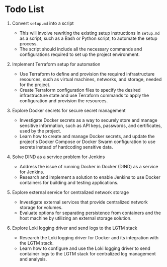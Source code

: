 # Todo List

1. Convert `setup.md` into a script
    - This will involve rewriting the existing setup instructions in `setup.md` as a script, such as a Bash or Python script, to automate the setup process.
    - The script should include all the necessary commands and configurations required to set up the project environment.

2. Implement Terraform setup for automation
    - Use Terraform to define and provision the required infrastructure resources, such as virtual machines, networks, and storage, needed for the project.
    - Create Terraform configuration files to specify the desired infrastructure state and use Terraform commands to apply the configuration and provision the resources.

3. Explore Docker secrets for secure secret management
    - Investigate Docker secrets as a way to securely store and manage sensitive information, such as API keys, passwords, and certificates, used by the project.
    - Learn how to create and manage Docker secrets, and update the project's Docker Compose or Docker Swarm configuration to use secrets instead of hardcoding sensitive data.

4. Solve DIND as a service problem for Jenkins
    - Address the issue of running Docker in Docker (DIND) as a service for Jenkins.
    - Research and implement a solution to enable Jenkins to use Docker containers for building and testing applications.

5. Explore external service for centralized network storage
    - Investigate external services that provide centralized network storage for volumes.
    - Evaluate options for separating persistence from containers and the host machine by utilizing an external storage solution.

6. Explore Loki logging driver and send logs to the LGTM stack
    - Research the Loki logging driver for Docker and its integration with the LGTM stack.
    - Learn how to configure and use the Loki logging driver to send container logs to the LGTM stack for centralized log management and analysis.
